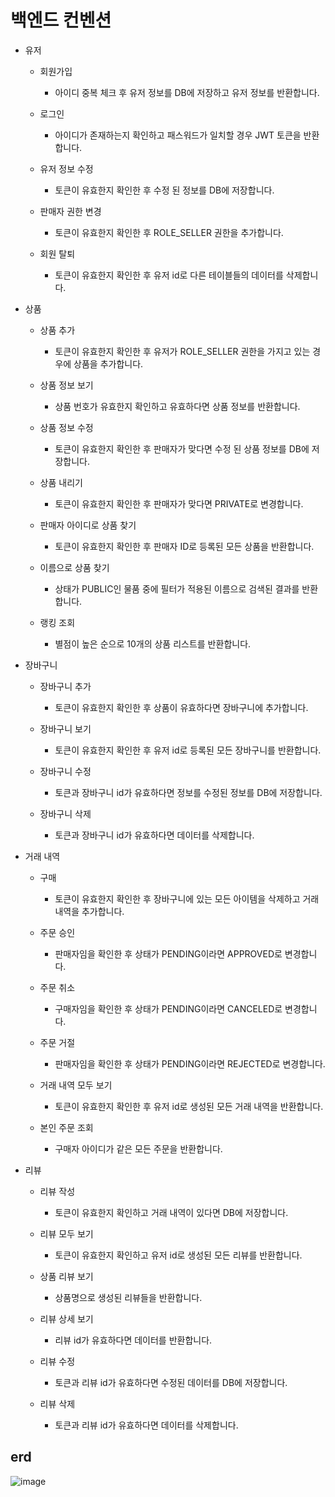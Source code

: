 백엔드 컨벤션
=============

* 유저
    * 회원가입
        * 아이디 중복 체크 후 유저 정보를 DB에 저장하고 유저 정보를 반환합니다.

    * 로그인
        * 아이디가 존재하는지 확인하고 패스워드가 일치할 경우 JWT 토큰을 반환합니다.

    * 유저 정보 수정
        * 토큰이 유효한지 확인한 후 수정 된 정보를 DB에 저장합니다.

    * 판매자 권한 변경
        * 토큰이 유효한지 확인한 후 ROLE_SELLER 권한을 추가합니다.

    * 회원 탈퇴
        * 토큰이 유효한지 확인한 후 유저 id로 다른 테이블들의 데이터를 삭제합니다.

* 상품
    * 상품 추가
        * 토큰이 유효한지 확인한 후 유저가 ROLE_SELLER 권한을 가지고 있는 경우에 상품을 추가합니다.

    * 상품 정보 보기
        * 상품 번호가 유효한지 확인하고 유효하다면 상품 정보를 반환합니다.

    * 상품 정보 수정
        * 토큰이 유효한지 확인한 후 판매자가 맞다면 수정 된 상품 정보를 DB에 저장합니다.

    * 상품 내리기
        * 토큰이 유효한지 확인한 후 판매자가 맞다면 PRIVATE로 변경합니다.

    * 판매자 아이디로 상품 찾기
        * 토큰이 유효한지 확인한 후 판매자 ID로 등록된 모든 상품을 반환합니다.

    * 이름으로 상품 찾기
        * 상태가 PUBLIC인 물품 중에 필터가 적용된 이름으로 검색된 결과를 반환합니다.
          
    * 랭킹 조회
        *  별점이 높은 순으로 10개의 상품 리스트를 반환합니다.

* 장바구니
    * 장바구니 추가
        * 토큰이 유효한지 확인한 후 상품이 유효하다면 장바구니에 추가합니다.

    * 장바구니 보기
        * 토큰이 유효한지 확인한 후 유저 id로 등록된 모든 장바구니를 반환합니다.

    * 장바구니 수정
        * 토큰과 장바구니 id가 유효하다면 정보를 수정된 정보를 DB에 저장합니다.

    * 장바구니 삭제
        * 토큰과 장바구니 id가 유효하다면 데이터를 삭제합니다.

* 거래 내역

    * 구매
        * 토큰이 유효한지 확인한 후 장바구니에 있는 모든 아이템을 삭제하고 거래 내역을 추가합니다.

    * 주문 승인
        * 판매자임을 확인한 후 상태가 PENDING이라면 APPROVED로 변경합니다.

    * 주문 취소
        * 구매자임을 확인한 후 상태가 PENDING이라면 CANCELED로 변경합니다.

    * 주문 거절
        * 판매자임을 확인한 후 상태가 PENDING이라면 REJECTED로 변경합니다.

    * 거래 내역 모두 보기
        * 토큰이 유효한지 확인한 후 유저 id로 생성된 모든 거래 내역을 반환합니다.
     
    * 본인 주문 조회
        * 구매자 아이디가 같은 모든 주문을 반환합니다.  

* 리뷰
    * 리뷰 작성
        * 토큰이 유효한지 확인하고 거래 내역이 있다면 DB에 저장합니다.

    * 리뷰 모두 보기
        * 토큰이 유효한지 확인하고 유저 id로 생성된 모든 리뷰를 반환합니다.

    * 상품 리뷰 보기
        * 상품명으로 생성된 리뷰들을 반환합니다.

    * 리뷰 상세 보기
        * 리뷰 id가 유효하다면 데이터를 반환합니다.

    * 리뷰 수정
        * 토큰과 리뷰 id가 유효하다면 수정된 데이터를 DB에 저장합니다.

    * 리뷰 삭제
        * 토큰과 리뷰 id가 유효하다면 데이터를 삭제합니다.

erd
---
![image](https://github.com/jsham0414/zerobase-commerce/assets/22838731/a252f57f-b7a5-49fc-acbd-7caf7d6dddeb)


